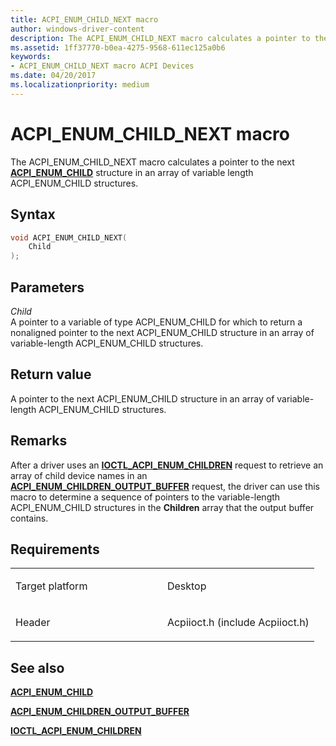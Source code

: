 ```yaml
---
title: ACPI_ENUM_CHILD_NEXT macro
author: windows-driver-content
description: The ACPI_ENUM_CHILD_NEXT macro calculates a pointer to the next ACPI_ENUM_CHILD structure in an array of variable length ACPI_ENUM_CHILD structures.
ms.assetid: 1ff37770-b0ea-4275-9568-611ec125a0b6
keywords: 
- ACPI_ENUM_CHILD_NEXT macro ACPI Devices
ms.date: 04/20/2017
ms.localizationpriority: medium
---
```


# ACPI\_ENUM\_CHILD\_NEXT macro


The ACPI\_ENUM\_CHILD\_NEXT macro calculates a pointer to the next [**ACPI\_ENUM\_CHILD**](https://msdn.microsoft.com/library/windows/hardware/ff536109) structure in an array of variable length ACPI\_ENUM\_CHILD structures.

Syntax
------

```cpp
void ACPI_ENUM_CHILD_NEXT(
    Child
);
```

Parameters
----------

*Child*   
A pointer to a variable of type ACPI\_ENUM\_CHILD for which to return a nonaligned pointer to the next ACPI\_ENUM\_CHILD structure in an array of variable-length ACPI\_ENUM\_CHILD structures.

Return value
------------

A pointer to the next ACPI\_ENUM\_CHILD structure in an array of variable-length ACPI\_ENUM\_CHILD structures.

Remarks
-------

After a driver uses an [**IOCTL\_ACPI\_ENUM\_CHILDREN**](https://msdn.microsoft.com/library/windows/hardware/ff536147) request to retrieve an array of child device names in an [**ACPI\_ENUM\_CHILDREN\_OUTPUT\_BUFFER**](https://msdn.microsoft.com/library/windows/hardware/ff536112) request, the driver can use this macro to determine a sequence of pointers to the variable-length ACPI\_ENUM\_CHILD structures in the **Children** array that the output buffer contains.

Requirements
------------

<table>
<colgroup>
<col width="50%" />
<col width="50%" />
</colgroup>
<tbody>
<tr>
<td><p>Target platform</p></td>
<td>Desktop</td>
</tr>
<tr>
<td><p>Header</p></td>
<td>Acpiioct.h (include Acpiioct.h)</td>
</tr>
</tbody>
</table>

## See also


[**ACPI\_ENUM\_CHILD**](https://msdn.microsoft.com/library/windows/hardware/ff536109)

[**ACPI\_ENUM\_CHILDREN\_OUTPUT\_BUFFER**](https://msdn.microsoft.com/library/windows/hardware/ff536112)

[**IOCTL\_ACPI\_ENUM\_CHILDREN**](https://msdn.microsoft.com/library/windows/hardware/ff536147)

 

 




